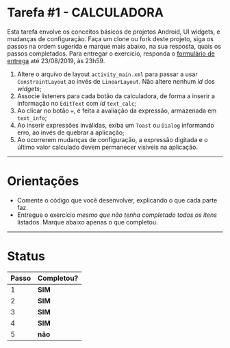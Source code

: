 # Tarefa #1 - CALCULADORA 

Esta tarefa envolve os conceitos básicos de projetos Android, UI widgets, e mudanças de configuração. 
Faça um clone ou fork deste projeto, siga os passos na ordem sugerida e marque mais abaixo, na sua resposta, quais os passos completados. 
Para entregar o exercício, responda o [formulário de entrega](https://forms.gle/xqVK5c7jkyPQmywm9) até 23/08/2019, às 23h59.

  1. Altere o arquivo de layout `activity_main.xml` para passar a usar `ConstraintLayout` ao invés de `LinearLayout`. Não altere nenhum *id* dos _widgets_;
  2. Associe listeners para cada botão da calculadora, de forma a inserir a informação no `EditText` com *id* `text_calc`;
  3. Ao clicar no botão `=`, é feita a avaliação da expressão, armazenada em `text_info`;
  4. Ao inserir expressões inválidas, exiba um `Toast` ou `Dialog` informando erro, ao invés de quebrar a aplicação; 
  5. Ao ocorrerem mudanças de configuração, a expressão digitada e o último valor calculado devem permanecer visíveis na aplicação.

---

# Orientações

  - Comente o código que você desenvolver, explicando o que cada parte faz.
  - Entregue o exercício *mesmo que não tenha completado todos os itens* listados. Marque abaixo apenas o que completou.

----

# Status

| Passo | Completou? |
| ------ | ------ |
| 1 | **SIM** |
| 2 | **SIM** |
| 3 | **SIM** |
| 4 | **SIM** |
| 5 | **não** |
